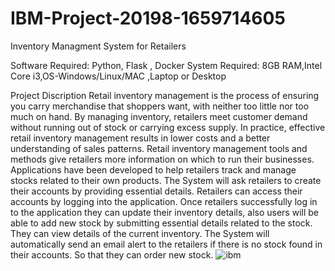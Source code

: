 # IBM-Project-20198-1659714605
Inventory Managment System for Retailers

Software Required:
Python, Flask , Docker System Required: 8GB RAM,Intel Core i3,OS-Windows/Linux/MAC ,Laptop or Desktop

Project Discription
Retail inventory management is the process of ensuring you carry merchandise that shoppers want, with neither too little nor too much on hand.
By managing inventory, retailers meet customer demand without running out of stock or carrying excess supply. 
In practice, effective retail inventory management results in lower costs and a better understanding of sales patterns.
Retail inventory management tools and methods give retailers more information on which to run their businesses.
Applications have been developed to help retailers track and manage stocks related to their own products.
The System will ask retailers to create their accounts by providing essential details. Retailers can access their accounts by logging into the application.
Once retailers successfully log in to the application they can update their inventory details, also users will be able to add new stock by submitting essential details related to the stock.
They can view details of the current inventory. The System will automatically send an email alert to the retailers if there is no stock found in their accounts.
So that they can order new stock.
![ibm](https://user-images.githubusercontent.com/114242737/202269266-644cdc5d-6301-44c2-8f48-6b0012761f10.png)
